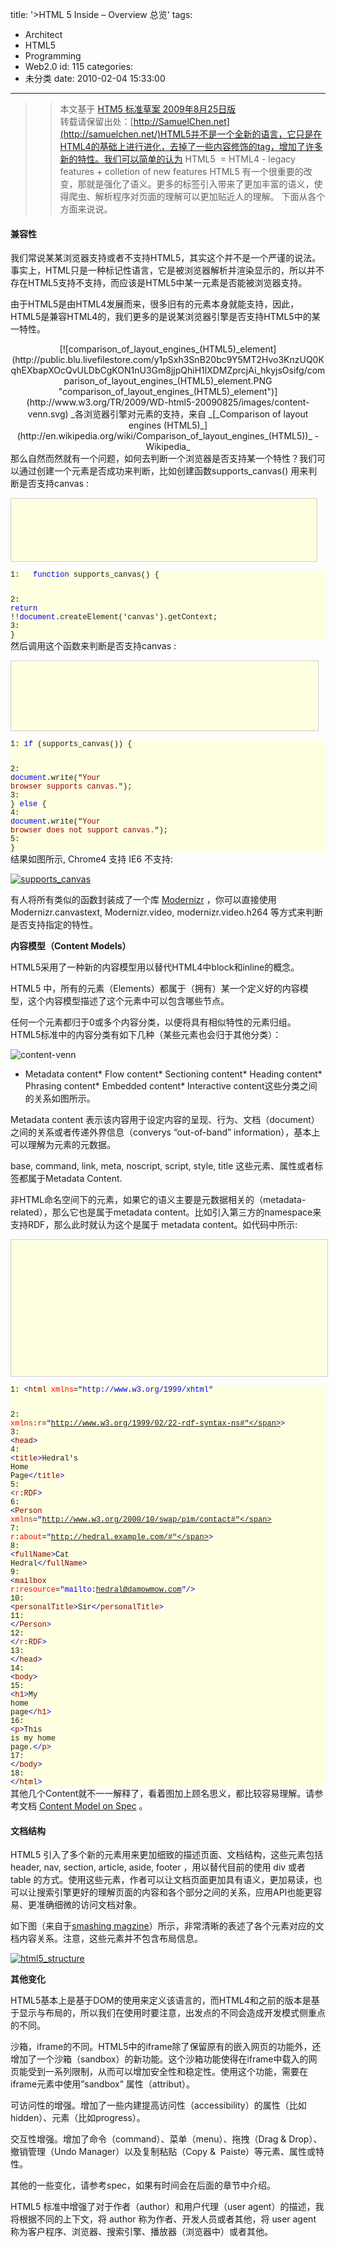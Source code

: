 title: '>HTML 5 Inside – Overview 总览'
tags:
  - Architect
  - HTML5
  - Programming
  - Web2.0
id: 115
categories:
  - 未分类
date: 2010-02-04 15:33:00
---

>> 本文基于 [HTM5 标准草案 2009年8月25日版](http://www.w3.org/TR/2009/WD-html5-20090825/ "W3C Working Draft 25 August 2009")       
> 转载请保留出处：[http://SamuelChen.net](http://samuelchen.net/)HTML5并不是一个全新的语言，它只是在HTML4的基础上进行进化，去掉了一些内容修饰的tag，增加了许多新的特性。我们可以简单的认为 HTML5&nbsp; = HTML4 - legacy features + colletion of new features
HTML5 有一个很重要的改变，那就是强化了语义。更多的标签引入带来了更加丰富的语义，使得爬虫、解析程序对页面的理解可以更加贴近人的理解。
下面从各个方面来说说。

#### 兼容性
我们常说某某浏览器支持或者不支持HTML5，其实这个并不是一个严谨的说法。事实上，HTML只是一种标记性语言，它是被浏览器解析并渲染显示的，所以并不存在HTML5支持不支持，而应该是HTML5中某一元素是否能被浏览器支持。

由于HTML5是由HTML4发展而来，很多旧有的元素本身就能支持，因此，HTML5是兼容HTML4的，我们更多的是说某浏览器引擎是否支持HTML5中的某一特性。

<div align="center">[![comparison_of_layout_engines_(HTML5)_element](http://public.blu.livefilestore.com/y1pSxh3SnB20bc9Y5MT2Hvo3KnzUQ0KqhEXbapXOcQvULDbCgKON1nU3Gm8jjpQhiH1lXDMZprcjAi_hkyjsOsifg/comparison_of_layout_engines_(HTML5)_element.PNG "comparison_of_layout_engines_(HTML5)_element")](http://www.w3.org/TR/2009/WD-html5-20090825/images/content-venn.svg)&nbsp;_各浏览器引擎对元素的支持，来自 _[_Comparison of layout engines (HTML5)_](http://en.wikipedia.org/wiki/Comparison_of_layout_engines_(HTML5))_ - Wikipedia_</div>
那么自然而然就有一个问题，如何去判断一个浏览器是否支持某一个特性？我们可以通过创建一个元素是否成功来判断，比如创建函数supports_canvas() 用来判断是否支持canvas :

<pre style="background-color: #ffffe1; border-bottom: #cecece 1px solid; border-left: #cecece 1px solid; border-right: #cecece 1px solid; border-top: #cecece 1px solid; height: 90px; min-height: 40px; overflow: auto; padding-bottom: 5px; padding-left: 5px; padding-right: 5px; padding-top: 5px; width: 479px;"></pre><pre style="background-color: #ffffe1; font-family: consolas,'Courier New',courier,monospace; font-size: 12px; margin: 0em; width: 100%;">1:   <span style="color: blue;">function</span> supports_canvas() {
</pre><pre style="background-color: #ffffe1; font-family: consolas,'Courier New',courier,monospace; font-size: 12px; margin: 0em; width: 100%;">2:     <span style="color: blue;">return</span> !!<span style="color: blue;">document</span>.createElement('canvas').getContext;
</pre><pre style="background-color: #ffffe1; font-family: consolas,'Courier New',courier,monospace; font-size: 12px; margin: 0em; width: 100%;">3:   }
</pre>
然后调用这个函数来判断是否支持canvas :

<pre style="background-color: #ffffe1; border-bottom: #cecece 1px solid; border-left: #cecece 1px solid; border-right: #cecece 1px solid; border-top: #cecece 1px solid; height: 101px; min-height: 40px; overflow: auto; padding-bottom: 5px; padding-left: 5px; padding-right: 5px; padding-top: 5px; width: 481px;"></pre><pre style="background-color: #ffffe1; font-family: consolas,'Courier New',courier,monospace; font-size: 12px; margin: 0em; width: 100%;">1: <span style="color: blue;">if</span> (supports_canvas()) {
</pre><pre style="background-color: #ffffe1; font-family: consolas,'Courier New',courier,monospace; font-size: 12px; margin: 0em; width: 100%;">2:   <span style="color: blue;">document</span>.write("<span style="color: darkred;">Your browser supports canvas.</span>");
</pre><pre style="background-color: #ffffe1; font-family: consolas,'Courier New',courier,monospace; font-size: 12px; margin: 0em; width: 100%;">3: } <span style="color: blue;">else</span> {
</pre><pre style="background-color: #ffffe1; font-family: consolas,'Courier New',courier,monospace; font-size: 12px; margin: 0em; width: 100%;">4:   <span style="color: blue;">document</span>.write("<span style="color: darkred;">Your browser does not support canvas.</span>");
</pre><pre style="background-color: #ffffe1; font-family: consolas,'Courier New',courier,monospace; font-size: 12px; margin: 0em; width: 100%;">5: }</pre>
结果如图所示, Chrome4 支持 IE6 不支持:

[![supports_canvas](http://public.blu.livefilestore.com/y1pd3KcG7Qrxssahr-ILMHpQobwiJYBNhsDahOAD7XuczlSUiY_YsfEOEmlDgnluKlkB8XjMysyJQgf6sChLxoNbA/supports_canvas.png "supports_canvas")](http://public.blu.livefilestore.com/y1pd3KcG7Qrxssahr-ILMHpQobwiJYBNhsDahOAD7XuczlSUiY_YsfEOEmlDgnluKlkB8XjMysyJQgf6sChLxoNbA/supports_canvas.png) 

有人将所有类似的函数封装成了一个库 [Modernizr](http://www.modernizr.com/) ，你可以直接使用 Modernizr.canvastext, Modernizr.video, modernizr.video.h264 等方式来判断是否支持指定的特性。

<span class="Apple-style-span" style="font-weight: bold;">内容模型（Content Models）</span>

HTML5采用了一种新的内容模型用以替代HTML4中block和inline的概念。

HTML5 中，所有的元素（Elements）都属于（拥有）某一个定义好的内容模型，这个内容模型描述了这个元素中可以包含哪些节点。

任何一个元素都归于0或多个内容分类，以便将具有相似特性的元素归组。HTML5标准中的内容分类有如下几种（某些元素也会归于其他分类）：

![content-venn](http://public.blu.livefilestore.com/y1p6w5JEpN-ATekKTZVbycQZYkz1bLO-3XQLi-lT4QHdlU7Y7w1Ax3rtOObRJN6YLnJUzfnIIer9urEhoN9Tf3rXQ/contentvenn.png "content-venn")

*   Metadata content*   Flow content*   Sectioning content*   Heading content*   Phrasing content*   Embedded content*   Interactive content这些分类之间的关系如图所示。

Metadata content 表示该内容用于设定内容的呈现、行为、文档（document）之间的关系或者传递外界信息（converys “out-of-band” information），基本上可以理解为元素的元数据。

base, command, link, meta, noscript, script, style, title 这些元素、属性或者标签都属于Metadata Content.

非HTML命名空间下的元素，如果它的语义主要是元数据相关的（metadata-related），那么它也是属于metadata content。比如引入第三方的namespace来支持RDF，那么此时就认为这个是属于 metadata content。如代码中所示:

<pre style="background-color: #ffffe1; border-bottom: #cecece 1px solid; border-left: #cecece 1px solid; border-right: #cecece 1px solid; border-top: #cecece 1px solid; height: 208px; min-height: 40px; overflow: auto; padding-bottom: 5px; padding-left: 5px; padding-right: 5px; padding-top: 5px; width: 496px;"></pre><pre style="background-color: #ffffe1; font-family: consolas,'Courier New',courier,monospace; font-size: 12px; margin: 0em; width: 100%;">1: <span style="color: blue;">&lt;</span><span style="color: maroon;">html</span> <span style="color: red;">xmlns</span>=<span style="color: blue;">"http://www.w3.org/1999/xhtml"</span>
</pre><pre style="background-color: #ffffe1; font-family: consolas,'Courier New',courier,monospace; font-size: 12px; margin: 0em; width: 100%;">2:       <span style="color: red;">xmlns</span>:<span style="color: red;">r</span>=<span style="color: blue;">"http://www.w3.org/1999/02/22-rdf-syntax-ns#"</span><span style="color: blue;">&gt;</span>
</pre><pre style="background-color: #ffffe1; font-family: consolas,'Courier New',courier,monospace; font-size: 12px; margin: 0em; width: 100%;">3:  <span style="color: blue;">&lt;</span><span style="color: maroon;">head</span><span style="color: blue;">&gt;</span>
</pre><pre style="background-color: #ffffe1; font-family: consolas,'Courier New',courier,monospace; font-size: 12px; margin: 0em; width: 100%;">4:   <span style="color: blue;">&lt;</span><span style="color: maroon;">title</span><span style="color: blue;">&gt;</span>Hedral's Home Page<span style="color: blue;">&lt;/</span><span style="color: maroon;">title</span><span style="color: blue;">&gt;</span>
</pre><pre style="background-color: #ffffe1; font-family: consolas,'Courier New',courier,monospace; font-size: 12px; margin: 0em; width: 100%;">5:   <span style="color: blue;">&lt;</span><span style="color: mediumvioletred;">r</span>:<span style="color: maroon;">RDF</span><span style="color: blue;">&gt;</span>
</pre><pre style="background-color: #ffffe1; font-family: consolas,'Courier New',courier,monospace; font-size: 12px; margin: 0em; width: 100%;">6:    <span style="color: blue;">&lt;</span><span style="color: maroon;">Person</span> <span style="color: red;">xmlns</span>=<span style="color: blue;">"http://www.w3.org/2000/10/swap/pim/contact#"</span>
</pre><pre style="background-color: #ffffe1; font-family: consolas,'Courier New',courier,monospace; font-size: 12px; margin: 0em; width: 100%;">7:            <span style="color: red;">r</span>:<span style="color: red;">about</span>=<span style="color: blue;">"http://hedral.example.com/#"</span><span style="color: blue;">&gt;</span>
</pre><pre style="background-color: #ffffe1; font-family: consolas,'Courier New',courier,monospace; font-size: 12px; margin: 0em; width: 100%;">8:     <span style="color: blue;">&lt;</span><span style="color: maroon;">fullName</span><span style="color: blue;">&gt;</span>Cat Hedral<span style="color: blue;">&lt;/</span><span style="color: maroon;">fullName</span><span style="color: blue;">&gt;</span>
</pre><pre style="background-color: #ffffe1; font-family: consolas,'Courier New',courier,monospace; font-size: 12px; margin: 0em; width: 100%;">9:     <span style="color: blue;">&lt;</span><span style="color: maroon;">mailbox</span> <span style="color: red;">r</span>:<span style="color: red;">resource</span>=<span style="color: blue;">"mailto:hedral@damowmow.com"</span><span style="color: blue;">/&gt;</span>
</pre><pre style="background-color: #ffffe1; font-family: consolas,'Courier New',courier,monospace; font-size: 12px; margin: 0em; width: 100%;">10:     <span style="color: blue;">&lt;</span><span style="color: maroon;">personalTitle</span><span style="color: blue;">&gt;</span>Sir<span style="color: blue;">&lt;/</span><span style="color: maroon;">personalTitle</span><span style="color: blue;">&gt;</span>
</pre><pre style="background-color: #ffffe1; font-family: consolas,'Courier New',courier,monospace; font-size: 12px; margin: 0em; width: 100%;">11:    <span style="color: blue;">&lt;/</span><span style="color: maroon;">Person</span><span style="color: blue;">&gt;</span>
</pre><pre style="background-color: #ffffe1; font-family: consolas,'Courier New',courier,monospace; font-size: 12px; margin: 0em; width: 100%;">12:   <span style="color: blue;">&lt;/</span><span style="color: mediumvioletred;">r</span>:<span style="color: maroon;">RDF</span><span style="color: blue;">&gt;</span>
</pre><pre style="background-color: #ffffe1; font-family: consolas,'Courier New',courier,monospace; font-size: 12px; margin: 0em; width: 100%;">13:  <span style="color: blue;">&lt;/</span><span style="color: maroon;">head</span><span style="color: blue;">&gt;</span>
</pre><pre style="background-color: #ffffe1; font-family: consolas,'Courier New',courier,monospace; font-size: 12px; margin: 0em; width: 100%;">14:  <span style="color: blue;">&lt;</span><span style="color: maroon;">body</span><span style="color: blue;">&gt;</span>
</pre><pre style="background-color: #ffffe1; font-family: consolas,'Courier New',courier,monospace; font-size: 12px; margin: 0em; width: 100%;">15:   <span style="color: blue;">&lt;</span><span style="color: maroon;">h1</span><span style="color: blue;">&gt;</span>My home page<span style="color: blue;">&lt;/</span><span style="color: maroon;">h1</span><span style="color: blue;">&gt;</span>
</pre><pre style="background-color: #ffffe1; font-family: consolas,'Courier New',courier,monospace; font-size: 12px; margin: 0em; width: 100%;">16:   <span style="color: blue;">&lt;</span><span style="color: maroon;">p</span><span style="color: blue;">&gt;</span>This is my home page.<span style="color: blue;">&lt;/</span><span style="color: maroon;">p</span><span style="color: blue;">&gt;</span>
</pre><pre style="background-color: #ffffe1; font-family: consolas,'Courier New',courier,monospace; font-size: 12px; margin: 0em; width: 100%;">17:  <span style="color: blue;">&lt;/</span><span style="color: maroon;">body</span><span style="color: blue;">&gt;</span>
</pre><pre style="background-color: #ffffe1; font-family: consolas,'Courier New',courier,monospace; font-size: 12px; margin: 0em; width: 100%;">18: <span style="color: blue;">&lt;/</span><span style="color: maroon;">html</span><span style="color: blue;">&gt;</span></pre>
其他几个Content就不一一解释了，看着图加上顾名思义，都比较容易理解。请参考文档 [Content Model on Spec](http://www.w3.org/TR/2009/WD-html5-20090825/dom.html#content-models) 。

#### 文档结构
HTML5 引入了多个新的元素用来更加细致的描述页面、文档结构，这些元素包括 header, nav, section, article, aside, footer ，用以替代目前的使用 div 或者 table 的方式。使用这些元素，作者可以让文档页面更加具有语义，更加易读，也可以让搜索引擎更好的理解页面的内容和各个部分之间的关系，应用API也能更容易、更准确细微的访问文档对象。

如下图（来自于[smashing magzine](http://www.smashingmagazine.com/2009/07/16/html5-and-the-future-of-the-web/)）所示，非常清晰的表述了各个元素对应的文档内容关系。注意，这些元素并不包含布局信息。

[![html5_structure](http://public.blu.livefilestore.com/y1pV-nIx56QfrfrZZ5S2i1HZOxD3Q67cwFvQEwAu505CW3MQe2UVjw4uauJl1VS_o0oJwUJp8niWAkTGFzZ21l6aQ/html5_structure.png "html5_structure")](http://public.blu.livefilestore.com/y1pV-nIx56QfrfrZZ5S2i1HZOxD3Q67cwFvQEwAu505CW3MQe2UVjw4uauJl1VS_o0oJwUJp8niWAkTGFzZ21l6aQ/html5_structure.png) 

<span class="Apple-style-span" style="font-weight: bold;">其他变化</span>

HTML5基本上是基于DOM的使用来定义该语言的，而HTML4和之前的版本是基于显示与布局的，所以我们在使用时要注意，出发点的不同会造成开发模式侧重点的不同。

沙箱，iframe的不同。HTML5中的iframe除了保留原有的嵌入网页的功能外，还增加了一个沙箱（sandbox）的新功能。这个沙箱功能使得在iframe中载入的网页能受到一系列限制，从而可以增加安全性和稳定性。使用这个功能，需要在iframe元素中使用”sandbox” 属性（attribut）。

可访问性的增强。增加了一些内建提高访问性（accessibility）的属性（比如hidden）、元素（比如progress）。

交互性增强。增加了命令（command）、菜单（menu）、拖拽（Drag &amp; Drop）、撤销管理（Undo Manager）以及复制粘贴（Copy &amp;&nbsp; Paiste）等元素、属性或特性。

其他的一些变化，请参考spec，如果有时间会在后面的章节中介绍。

HTML5 标准中增强了对于作者（author）和用户代理（user agent）的描述，我将根据不同的上下文，将 author 称为作者、开发人员或者其他，将 user agent 称为客户程序、浏览器、搜索引擎、播放器（浏览器中）或者其他。